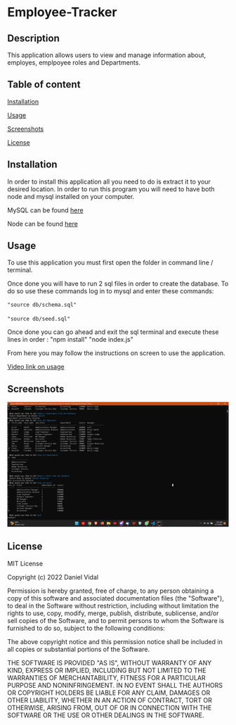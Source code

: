 # Employee-Tracker

## Description

This application allows users to view and manage information about, employes, emplpoyee roles and Departments.


## Table of content
[Installation](#installation)

[Usage](#usage)

[Screenshots](#screenshots)

[License](#license)


## Installation
In order to install this application all you need to do is extract it to your desired location. In order to run this program you will need to have both node and mysql installed on your computer.

MySQL can be found [here](https://dev.mysql.com/downloads/mysql/)

Node can be found [here](https://nodejs.org/en/download/)

## Usage

To use this application you must first open the folder in command line / terminal.

Once done you will have to run 2 sql files in order to create the database. To do so use these commands log in to mysql and enter these commands:

    "source db/schema.sql"

    "source db/seed.sql"

Once done you can go ahead and exit the sql terminal and execute these lines in order : 
    "npm install"
    "node index.js"

From here you may follow the instructions on screen to use the application.
 
[Video link on usage](https://drive.google.com/file/d/16GYoBZxA1c-mW2WBs-qx0UDJo3qFM5mJ/view)


## Screenshots
![Employee Tracker Screenshot](./assets/images/employee-tracker-screenshot.png)

## License
MIT License

Copyright (c) 2022 Daniel Vidal

Permission is hereby granted, free of charge, to any person obtaining a copy
of this software and associated documentation files (the "Software"), to deal
in the Software without restriction, including without limitation the rights
to use, copy, modify, merge, publish, distribute, sublicense, and/or sell
copies of the Software, and to permit persons to whom the Software is
furnished to do so, subject to the following conditions:

The above copyright notice and this permission notice shall be included in all
copies or substantial portions of the Software.

THE SOFTWARE IS PROVIDED "AS IS", WITHOUT WARRANTY OF ANY KIND, EXPRESS OR
IMPLIED, INCLUDING BUT NOT LIMITED TO THE WARRANTIES OF MERCHANTABILITY,
FITNESS FOR A PARTICULAR PURPOSE AND NONINFRINGEMENT. IN NO EVENT SHALL THE
AUTHORS OR COPYRIGHT HOLDERS BE LIABLE FOR ANY CLAIM, DAMAGES OR OTHER
LIABILITY, WHETHER IN AN ACTION OF CONTRACT, TORT OR OTHERWISE, ARISING FROM,
OUT OF OR IN CONNECTION WITH THE SOFTWARE OR THE USE OR OTHER DEALINGS IN THE
SOFTWARE.
